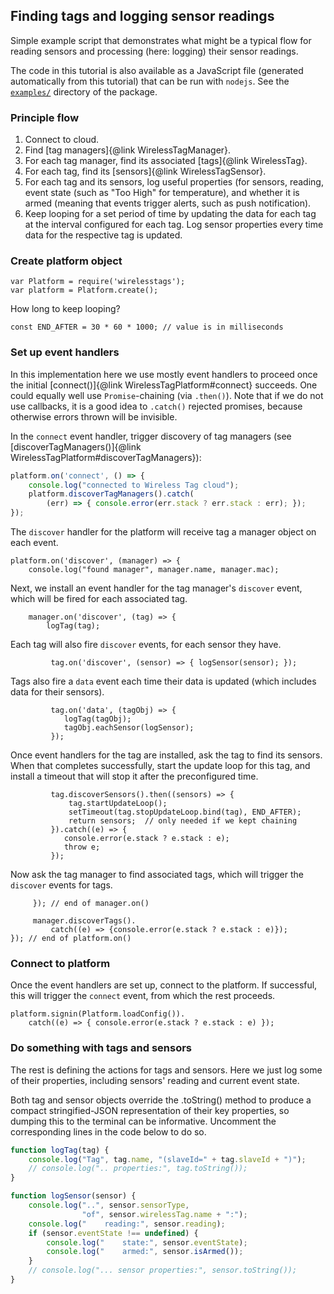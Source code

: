 ## Finding tags and logging sensor readings

Simple example script that demonstrates what might be a typical flow
for reading sensors and processing (here: logging) their sensor
readings.

The code in this tutorial is also available as a JavaScript file
(generated automatically from this tutorial) that can be run with
`nodejs`. See the [`examples/`] directory of the package.

### Principle flow

1. Connect to cloud.
2. Find [tag managers]{@link WirelessTagManager}.
3. For each tag manager, find its associated [tags]{@link WirelessTag}.
4. For each tag, find its [sensors]{@link WirelessTagSensor}.
5. For each tag and its sensors, log useful properties (for
   sensors, reading, event state (such as "Too High" for
   temperature), and whether it is armed (meaning that events
   trigger alerts, such as push notification).
6. Keep looping for a set period of time by updating the data for
   each tag at the interval configured for each tag. Log sensor
   properties every time data for the respective tag is updated.

### Create platform object

    var Platform = require('wirelesstags');
    var platform = Platform.create();

How long to keep looping?

    const END_AFTER = 30 * 60 * 1000; // value is in milliseconds

### Set up event handlers

In this implementation here we use mostly event handlers to proceed
once the initial [connect()]{@link WirelessTagPlatform#connect}
succeeds. One could equally well use `Promise`-chaining (via
`.then()`). Note that if we do not use callbacks, it is a good idea to
`.catch()` rejected promises, because otherwise errors thrown will be
invisible.

In the `connect` event handler, trigger discovery of tag managers (see
[discoverTagManagers()]{@link WirelessTagPlatform#discoverTagManagers}):

```js
platform.on('connect', () => {
    console.log("connected to Wireless Tag cloud");
    platform.discoverTagManagers().catch(
        (err) => { console.error(err.stack ? err.stack : err); });
});
```

The `discover` handler for the platform will receive tag a manager
object on each event.

    platform.on('discover', (manager) => {
        console.log("found manager", manager.name, manager.mac);

Next, we install an event handler for the tag manager's `discover` event,
which will be fired for each associated tag.

        manager.on('discover', (tag) => {
            logTag(tag);

Each tag will also fire `discover` events, for each sensor they have.

             tag.on('discover', (sensor) => { logSensor(sensor); });

Tags also fire a `data` event each time their data is updated (which
includes data for their sensors).

             tag.on('data', (tagObj) => {
                logTag(tagObj);
                tagObj.eachSensor(logSensor);
             });

Once event handlers for the tag are installed, ask the tag to find its
sensors. When that completes successfully, start the update loop for
this tag, and install a timeout that will stop it after the
preconfigured time. 

             tag.discoverSensors().then((sensors) => {
                 tag.startUpdateLoop();
                 setTimeout(tag.stopUpdateLoop.bind(tag), END_AFTER);
                 return sensors;  // only needed if we kept chaining
             }).catch((e) => {
                console.error(e.stack ? e.stack : e);
                throw e;
             });

Now ask the tag manager to find associated tags, which will trigger
the `discover` events for tags.

         }); // end of manager.on()

         manager.discoverTags().
             catch((e) => {console.error(e.stack ? e.stack : e)});
    }); // end of platform.on()

### Connect to platform

Once the event handlers are set up, connect to the platform. If
successful, this will trigger the `connect` event, from which the rest
proceeds.

    platform.signin(Platform.loadConfig()).
        catch((e) => { console.error(e.stack ? e.stack : e) });

### Do something with tags and sensors

The rest is defining the actions for tags and sensors. Here we just
log some of their properties, including sensors' reading and current
event state.

Both tag and sensor objects override the .toString() method to
produce a compact stringified-JSON representation of their key
properties, so dumping this to the terminal can be informative.
Uncomment the corresponding lines in the code below to do so.

```js
function logTag(tag) {
    console.log("Tag", tag.name, "(slaveId=" + tag.slaveId + ")");
    // console.log(".. properties:", tag.toString());
}

function logSensor(sensor) {
    console.log("..", sensor.sensorType,
                "of", sensor.wirelessTag.name + ":");
    console.log("    reading:", sensor.reading);
    if (sensor.eventState !== undefined) {
        console.log("    state:", sensor.eventState);
        console.log("    armed:", sensor.isArmed());
    }
    // console.log("... sensor properties:", sensor.toString());
}
```

[`examples/`]: https://github.com/hlapp/wirelesstags-js/tree/master/examples
